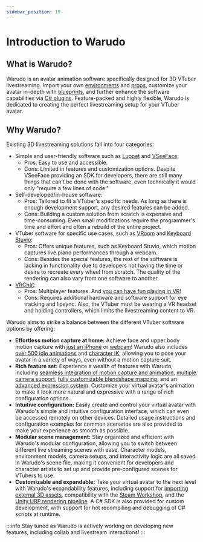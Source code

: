 ```yaml
---
sidebar_position: 10
---
```


# Introduction to Warudo

## What is Warudo?

Warudo is an avatar animation software specifically designed for 3D VTuber livestreaming. Import your own [environments](modding/environment-mod.md) and [props](modding/prop-mod.md), customize your avatar in-depth with [blueprints](/docs/mocap/blueprints/overview), and further enhance the software capabilities via [C# plugins](modding/mod-sdk.md). Feature-packed and highly flexible, Warudo is dedicated to creating the perfect livestreaming setup for your VTuber avatar.

## Why Warudo?

Existing 3D livestreaming solutions fall into four categories:

* Simple and user-friendly software such as [Luppet](https://luppet.appspot.com/) and [VSeeFace](https://www.vseeface.icu/):
  * Pros: Easy to use and accessible.
  * Cons: Limited in features and customization options. Despite VSeeFace providing an SDK for developers, there are still many things that can't be done with the software, even technically it would only "require a few lines of code."
* Self-developed/in-house software:
  * Pros: Tailored to fit a VTuber's specific needs. As long as there is enough development support, any desired features can be added.
  * Cons: Building a custom solution from scratch is expensive and time-consuming. Even small modifications require the programmer's time and effort and often a rebuild of the entire project.
* VTuber software for specific use cases, such as [VRoom](https://ojousamaya.booth.pm/items/3949561) and [Keyboard Stuvio](https://booth.pm/ja/items/2956377):
  * Pros: Offers unique features, such as Keyboard Stuvio, which motion captures live piano performances through a webcam.
  * Cons: Besides the special features, the rest of the software is lacking in functionality due to developers not having the time or desire to recreate every wheel from scratch. The quality of the rendering can also vary from one software to another.
* [VRChat](https://hello.vrchat.com/):
  * Pros: Multiplayer features. And [you can have fun playing in VR!](https://www.bilibili.com/video/BV1HW4y1q7aP)
  * Cons: Requires additional hardware and software support for eye tracking and lipsync. Also, the VTuber must be wearing a VR headset and holding controllers, which limits the livestreaming content to VR.

Warudo aims to strike a balance between the different VTuber software options by offering:

* **Effortless motion capture at home:** Achieve face and upper body motion capture with [just an iPhone](mocap/rhylive.md) or [webcam](mocap/mediapipe.md)! Warudo also includes [over 500 idle animations](misc/idle-animations.md) and [character IK](assets/character/#body-ik), allowing you to pose your avatar in a variety of ways, even without a motion capture suit.
* **Rich feature set:** Experience a wealth of features with Warudo, including [seamless integration of motion capture and animation](assets/character/#animation), [multiple camera support](assets/camera.md#multiple-cameras), [fully customizable blendshape mapping](blueprints/mocap-nodes.md), and an [advanced expression system](assets/character/blendshape-expression.md). Customize your virtual avatar's animation to make it look more natural and expressive with a range of rich configuration options.
* **Intuitive configuration:** Easily create and control your virtual avatar with Warudo's simple and intuitive configuration interface, which can even be accessed remotely on other devices. Detailed usage instructions and configuration examples for common scenarios are also provided to make your experience as smooth as possible.
* **Modular scene management:** Stay organized and efficient with Warudo's modular configuration, allowing you to switch between different live streaming scenes with ease. Character models, environment models, camera setups, and interactivity logic are all saved in Warudo's scene file, making it convenient for developers and character artists to set up and provide pre-configured scenes for VTubers to use.
* **Customizable and expandable:** Take your virtual avatar to the next level with Warudo's expandability features, including support for [importing external 3D assets](modding/mod-sdk.md), compatibility with the [Steam Workshop](misc/steam-chuang-yi-gong-fang.md), and the [Unity URP rendering pipeline](https://github.com/ColinLeung-NiloCat/UnityURPToonLitShaderExample). A C# SDK is also provided for custom development, with support for hot recompiling and debugging of C# scripts at runtime.

:::info
Stay tuned as Warudo is actively working on developing new features, including collab and livestream interactions!
:::
